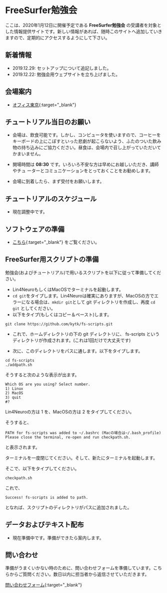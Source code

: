 # FreeSurfer勉強会

ここは、2020年1月12日に開催予定である **FreeSurfer勉強会** の受講者を対象とした情報提供サイトです。新しい情報があれば、随時このサイトへ追加していきますので、定期的にアクセスするようにして下さい。

## 新着情報

- 2019.12.29: セットアップについて追記しました。
- 2019.12.22: 勉強会用ウェブサイトを立ち上げました。

## 会場案内
- [オフィス東京](https://www.officetokyo.net/){:target="_blank"}

## チュートリアル当日のお願い
- 会場は、飲食可能です。しかし、コンピュータを使いますので、コーヒーをキーボードの上にこぼすといった悲劇が起こらないよう、ふたのついた飲み物の持ち込みにご協力ください。昼食は、会場内で召し上がっていただいてかまいません。

- 開場時間は **08:30** です。いろいろ不安な方は早めにお越しいただき、講師やチュ ーターとコミュニケーションをとっておくことをお勧めします。

- 会場に到着したら、まず受付をお願いします。


## チュートリアルのスケジュール

- 現在調整中です。

## ソフトウェアの準備

- [こちら](./setup_l4n.md){:target="_blank"} をご覧ください。

## FreeSurfer用スクリプトの準備

勉強会(およびチュートリアル)で用いるスクリプトを以下に従って準備してください。

- Lin4NeuroもしくはMacOSでターミナルを起動します。
- `cd git`をタイプします。Lin4Neuroは確実にありますが、MacOSの方でエラーになる場合は、`mkdir git`として git ディレクトリを作成し、再度 `cd git` としてください。
- 以下をタイプ(もしくはコピー＆ペースト)します。

```
git clone https://github.com/kytk/fs-scripts.git
```

- これで、ホームディレクトリの下の git ディレクトリに、 fs-scripts というディレクトリが作成されます。(これは1回だけで大丈夫です)

- 次に、このディレクトリをパスに通します。以下をタイプします。

```
cd fs-scripts
./addpath.sh
```

そうすると次のような表示が出ます。

```
Which OS are you using? Select number.
1) Linux
2) MacOS
3) quit
#? 
```

Lin4Neuroの方は 1 を、MacOSの方は 2 をタイプしてください。

そうすると、

```
PATH for fs-scripts was added to ~/.bashrc (Macの場合は~/.bash_profile)
Please close the terminal, re-open and run checkpath.sh.
```

と表示されます。

ターミナルを一度閉じてください。そして、新たにターミナルを起動します。

そこで、以下をタイプしてください。

```
checkpath.sh
```

これで、

```
Success! fs-scripts is added to path.
```

となれば、スクリプトのディレクトリがパスに追加されました。

## データおよびテキスト配布

- 現在準備中です。準備ができたら案内します。

	
## 問い合わせ

準備がうまくいかない時のために、問い合わせフォームを準備しています。こちらからご質問ください。数日以内に担当者から返信させていただきます。

[問い合わせフォーム](https://docs.google.com/forms/d/e/1FAIpQLSdtCyn02LV6jI-YMr_TWyRuc84o2lirICncR0fXkcbOalesJw/viewform?usp=sf_link){:target="_blank"}


